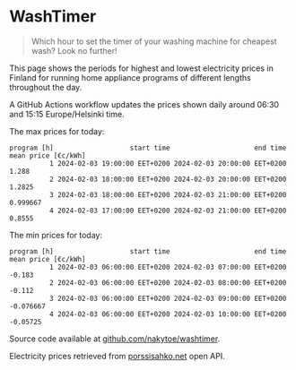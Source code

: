 
# WashTimer

> Which hour to set the timer of your washing machine for cheapest wash? Look no further!

This page shows the periods for highest and lowest electricity prices in Finland 
for running home appliance programs of different lengths throughout the day. 

A GitHub Actions workflow updates the prices shown daily around 06:30 and 15:15 Europe/Helsinki time.

The max prices for today:

	program [h]                   start time                     end time mean price [€c/kWh]
	          1 2024-02-03 19:00:00 EET+0200 2024-02-03 20:00:00 EET+0200               1.288
	          2 2024-02-03 18:00:00 EET+0200 2024-02-03 20:00:00 EET+0200              1.2825
	          3 2024-02-03 18:00:00 EET+0200 2024-02-03 21:00:00 EET+0200            0.999667
	          4 2024-02-03 17:00:00 EET+0200 2024-02-03 21:00:00 EET+0200              0.8555

The min prices for today:

	program [h]                   start time                     end time mean price [€c/kWh]
	          1 2024-02-03 06:00:00 EET+0200 2024-02-03 07:00:00 EET+0200              -0.183
	          2 2024-02-03 06:00:00 EET+0200 2024-02-03 08:00:00 EET+0200              -0.112
	          3 2024-02-03 06:00:00 EET+0200 2024-02-03 09:00:00 EET+0200           -0.076667
	          4 2024-02-03 06:00:00 EET+0200 2024-02-03 10:00:00 EET+0200            -0.05725


Source code available at [github.com/nakytoe/washtimer](https://github.com/nakytoe/washtimer).

Electricity prices retrieved from [porssisahko.net](https://porssisahko.net/api) open API.
